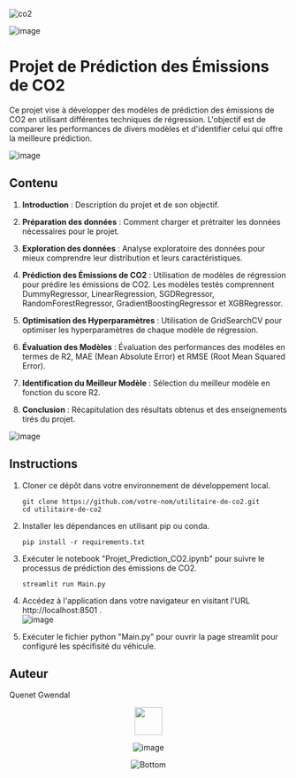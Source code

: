 ![co2](https://github.com/ggwendall/Strealit_CO2/assets/48108275/89eaf035-42b9-4ea9-a10f-4581e0d498cb)

![image](https://github.com/ggwendall/ggwendall/assets/48108275/edb15cbf-f45a-472c-b934-44762886a231)
# Projet de Prédiction des Émissions de CO2

Ce projet vise à développer des modèles de prédiction des émissions de CO2 en utilisant différentes techniques de régression. L'objectif est de comparer les performances de divers modèles et d'identifier celui qui offre la meilleure prédiction.

![image](https://github.com/ggwendall/ggwendall/assets/48108275/edb15cbf-f45a-472c-b934-44762886a231)

## Contenu

1. **Introduction** : Description du projet et de son objectif.

2. **Préparation des données** : Comment charger et prétraiter les données nécessaires pour le projet.

3. **Exploration des données** : Analyse exploratoire des données pour mieux comprendre leur distribution et leurs caractéristiques.

4. **Prédiction des Émissions de CO2** : Utilisation de modèles de régression pour prédire les émissions de CO2. Les modèles testés comprennent DummyRegressor, LinearRegression, SGDRegressor, RandomForestRegressor, GradientBoostingRegressor et XGBRegressor.

5. **Optimisation des Hyperparamètres** : Utilisation de GridSearchCV pour optimiser les hyperparamètres de chaque modèle de régression.

6. **Évaluation des Modèles** : Évaluation des performances des modèles en termes de R2, MAE (Mean Absolute Error) et RMSE (Root Mean Squared Error).

7. **Identification du Meilleur Modèle** : Sélection du meilleur modèle en fonction du score R2.

8. **Conclusion** : Récapitulation des résultats obtenus et des enseignements tirés du projet.

![image](https://github.com/ggwendall/ggwendall/assets/48108275/edb15cbf-f45a-472c-b934-44762886a231)

## Instructions

1. Cloner ce dépôt dans votre environnement de développement local.
   
   ```
   git clone https://github.com/votre-nom/utilitaire-de-co2.git
   cd utilitaire-de-co2
   ```

2. Installer les dépendances en utilisant pip ou conda.

   ```
   pip install -r requirements.txt
   ```

3. Exécuter le notebook "Projet_Prediction_CO2.ipynb" pour suivre le processus de prédiction des émissions de CO2.

   ```
   streamlit run Main.py
   ```
4. Accédez à l'application dans votre navigateur en visitant l'URL http://localhost:8501 .   
![image](https://github.com/ggwendall/ggwendall/assets/48108275/edb15cbf-f45a-472c-b934-44762886a231)

4. Exécuter le fichier python "Main.py" pour ouvrir la page streamlit pour configuré les spécifisité du véhicule.
## Auteur

Quenet Gwendal

<div align=center>

<img src="https://media.giphy.com/media/VgCDAzcKvsR6OM0uWg/giphy.gif" width="50"> 


![image](https://github.com/ggwendall/ggwendall/assets/48108275/edb15cbf-f45a-472c-b934-44762886a231)

![Bottom](https://github.com/ggwendall/ggwendall/assets/48108275/1f58de6a-f411-45fd-86a6-e9aa673332e6)

